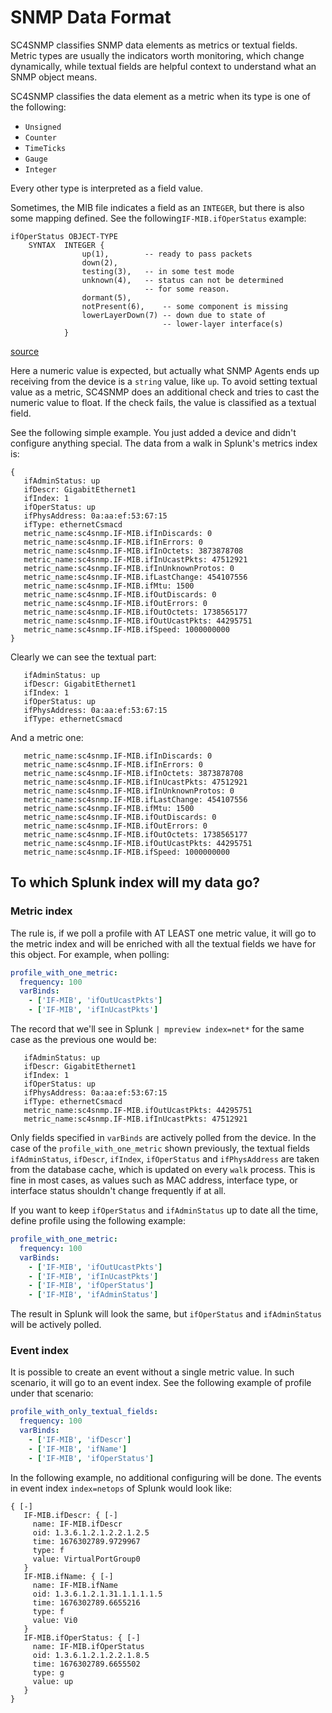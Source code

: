 # SNMP Data Format

SC4SNMP classifies SNMP data elements as metrics or textual fields. Metric types are usually the indicators worth monitoring, 
which change dynamically, while textual fields are helpful context to understand what an SNMP object means.

SC4SNMP classifies the data element as a metric when its type is one of the following:

- `Unsigned`
- `Counter`
- `TimeTicks`
- `Gauge`
- `Integer`

Every other type is interpreted as a field value.

Sometimes, the MIB file indicates a field as an `INTEGER`, but there is also some mapping defined. See the following`IF-MIB.ifOperStatus` example:

```
ifOperStatus OBJECT-TYPE
    SYNTAX  INTEGER {
                up(1),        -- ready to pass packets
                down(2),
                testing(3),   -- in some test mode
                unknown(4),   -- status can not be determined
                              -- for some reason.
                dormant(5),
                notPresent(6),    -- some component is missing
                lowerLayerDown(7) -- down due to state of
                                  -- lower-layer interface(s)
            }
```
[source](https://www.circitor.fr/Mibs/Mib/I/IF-MIB.mib)

Here a numeric value is expected, but actually what SNMP Agents ends up receiving from the device is a `string` value,
like `up`. To avoid setting textual value as a metric, SC4SNMP does an additional check and tries to cast the
numeric value to float. If the check fails, the value is classified as a textual field.

See the following simple example. You just added a device and didn't configure anything special. The data from a walk
in Splunk's metrics index is:

```
{
   ifAdminStatus: up
   ifDescr: GigabitEthernet1
   ifIndex: 1
   ifOperStatus: up
   ifPhysAddress: 0a:aa:ef:53:67:15
   ifType: ethernetCsmacd
   metric_name:sc4snmp.IF-MIB.ifInDiscards: 0
   metric_name:sc4snmp.IF-MIB.ifInErrors: 0
   metric_name:sc4snmp.IF-MIB.ifInOctets: 3873878708
   metric_name:sc4snmp.IF-MIB.ifInUcastPkts: 47512921
   metric_name:sc4snmp.IF-MIB.ifInUnknownProtos: 0
   metric_name:sc4snmp.IF-MIB.ifLastChange: 454107556
   metric_name:sc4snmp.IF-MIB.ifMtu: 1500
   metric_name:sc4snmp.IF-MIB.ifOutDiscards: 0
   metric_name:sc4snmp.IF-MIB.ifOutErrors: 0
   metric_name:sc4snmp.IF-MIB.ifOutOctets: 1738565177
   metric_name:sc4snmp.IF-MIB.ifOutUcastPkts: 44295751
   metric_name:sc4snmp.IF-MIB.ifSpeed: 1000000000
}
```

Clearly we can see the textual part:

```
   ifAdminStatus: up
   ifDescr: GigabitEthernet1
   ifIndex: 1
   ifOperStatus: up
   ifPhysAddress: 0a:aa:ef:53:67:15
   ifType: ethernetCsmacd
```

And a metric one:
```
   metric_name:sc4snmp.IF-MIB.ifInDiscards: 0
   metric_name:sc4snmp.IF-MIB.ifInErrors: 0
   metric_name:sc4snmp.IF-MIB.ifInOctets: 3873878708
   metric_name:sc4snmp.IF-MIB.ifInUcastPkts: 47512921
   metric_name:sc4snmp.IF-MIB.ifInUnknownProtos: 0
   metric_name:sc4snmp.IF-MIB.ifLastChange: 454107556
   metric_name:sc4snmp.IF-MIB.ifMtu: 1500
   metric_name:sc4snmp.IF-MIB.ifOutDiscards: 0
   metric_name:sc4snmp.IF-MIB.ifOutErrors: 0
   metric_name:sc4snmp.IF-MIB.ifOutOctets: 1738565177
   metric_name:sc4snmp.IF-MIB.ifOutUcastPkts: 44295751
   metric_name:sc4snmp.IF-MIB.ifSpeed: 1000000000
```

## To which Splunk index will my data go?

### Metric index

The rule is, if we poll a profile with AT LEAST one metric value, it will go to the metric index and will be
enriched with all the textual fields we have for this object. For example, when polling:

```yaml
profile_with_one_metric:
  frequency: 100
  varBinds:
    - ['IF-MIB', 'ifOutUcastPkts']
    - ['IF-MIB', 'ifInUcastPkts']
```

The record that we'll see in Splunk `| mpreview index=net*` for the same case as the previous one would be:

```
   ifAdminStatus: up
   ifDescr: GigabitEthernet1
   ifIndex: 1
   ifOperStatus: up
   ifPhysAddress: 0a:aa:ef:53:67:15
   ifType: ethernetCsmacd
   metric_name:sc4snmp.IF-MIB.ifOutUcastPkts: 44295751
   metric_name:sc4snmp.IF-MIB.ifInUcastPkts: 47512921
```

Only fields specified in `varBinds` are actively polled from the device. In the case of the `profile_with_one_metric`
shown previously, the textual fields `ifAdminStatus`, `ifDescr`, `ifIndex`, `ifOperStatus` and `ifPhysAddress` are taken from 
the database cache, which is updated on every `walk` process. This is fine in most cases, as values such as
MAC address, interface type, or interface status shouldn't change frequently if at all. 

If you want to keep `ifOperStatus` and `ifAdminStatus` up to date all the time, define profile using the following example:

```yaml
profile_with_one_metric:
  frequency: 100
  varBinds:
    - ['IF-MIB', 'ifOutUcastPkts']
    - ['IF-MIB', 'ifInUcastPkts']
    - ['IF-MIB', 'ifOperStatus']
    - ['IF-MIB', 'ifAdminStatus']
```

The result in Splunk will look the same, but `ifOperStatus` and `ifAdminStatus` will be actively polled.

### Event index

It is possible to create an event without a single metric value. In such scenario, it will go to an event index.
See the following example of profile under that scenario:

```yaml
profile_with_only_textual_fields:
  frequency: 100
  varBinds:
    - ['IF-MIB', 'ifDescr']
    - ['IF-MIB', 'ifName']
    - ['IF-MIB', 'ifOperStatus']
```

In the following example, no additional configuring will be done. The events in event index `index=netops` of Splunk would look like:

```
{ [-]
   IF-MIB.ifDescr: { [-]
     name: IF-MIB.ifDescr
     oid: 1.3.6.1.2.1.2.2.1.2.5
     time: 1676302789.9729967
     type: f
     value: VirtualPortGroup0
   }
   IF-MIB.ifName: { [-]
     name: IF-MIB.ifName
     oid: 1.3.6.1.2.1.31.1.1.1.1.5
     time: 1676302789.6655216
     type: f
     value: Vi0
   }
   IF-MIB.ifOperStatus: { [-]
     name: IF-MIB.ifOperStatus
     oid: 1.3.6.1.2.1.2.2.1.8.5
     time: 1676302789.6655502
     type: g
     value: up
   }
}
```
